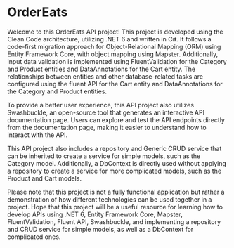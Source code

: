 # OrderEats

Welcome to this OrderEats API project! This project is developed using the Clean Code architecture, utilizing .NET 6 and written in C#. It follows a code-first migration approach for Object-Relational Mapping (ORM) using Entity Framework Core, with object mapping using Mapster. Additionally, input data validation is implemented using FluentValidation for the Category and Product entities and DataAnnotations for the Cart entity. The relationships between entities and other database-related tasks are configured using the fluent API for the Cart entity and DataAnnotations for the Category and Product entities.

To provide a better user experience, this API project also utilizes Swashbuckle, an open-source tool that generates an interactive API documentation page. Users can explore and test the API endpoints directly from the documentation page, making it easier to understand how to interact with the API.

This API project also includes a repository and Generic CRUD service that can be inherited to create a service for simple models, such as the Category model. Additionally, a DbContext is directly used without applying a repository to create a service for more complicated models, such as the Product and Cart models.

Please note that this project is not a fully functional application but rather a demonstration of how different technologies can be used together in a project. Hope that this project will be a useful resource for learning how to develop APIs using .NET 6, Entity Framework Core, Mapster, FluentValidation, Fluent API, Swashbuckle, and implementing a repository and CRUD service for simple models, as well as a DbContext for complicated ones.
